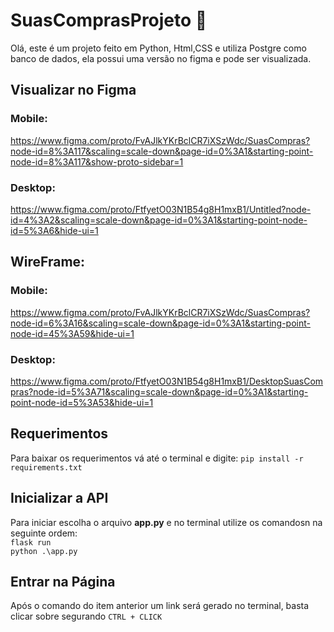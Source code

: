 # SuasComprasProjeto :shopping_cart:
Olá, este é um projeto feito em Python, Html,CSS e utiliza Postgre como banco de dados, ela possui uma versão no figma e pode ser visualizada.

## Visualizar no Figma
### Mobile:
https://www.figma.com/proto/FvAJlkYKrBclCR7iXSzWdc/SuasCompras?node-id=8%3A117&scaling=scale-down&page-id=0%3A1&starting-point-node-id=8%3A117&show-proto-sidebar=1
### Desktop:
https://www.figma.com/proto/FtfyetO03N1B54g8H1mxB1/Untitled?node-id=4%3A2&scaling=scale-down&page-id=0%3A1&starting-point-node-id=5%3A6&hide-ui=1
## WireFrame:

### Mobile:
https://www.figma.com/proto/FvAJlkYKrBclCR7iXSzWdc/SuasCompras?node-id=6%3A16&scaling=scale-down&page-id=0%3A1&starting-point-node-id=45%3A59&hide-ui=1
### Desktop:
https://www.figma.com/proto/FtfyetO03N1B54g8H1mxB1/DesktopSuasCompras?node-id=5%3A71&scaling=scale-down&page-id=0%3A1&starting-point-node-id=5%3A53&hide-ui=1

## Requerimentos
Para baixar os requerimentos vá até o terminal e digite:
`pip install -r requirements.txt`

## Inicializar a API
Para iniciar escolha o arquivo **app.py**
e no terminal utilize os comandosn na seguinte ordem:
<br>
`flask run`
<br>
`python .\app.py`

## Entrar na Página

Após o comando do item anterior um link será gerado no terminal, basta clicar sobre segurando `CTRL + CLICK` 







